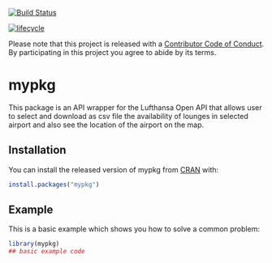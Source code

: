 [![Build Status](https://travis-ci.org/volkiza/data_534_project.svg?branch=master)](https://travis-ci.org/volkiza/data_534_project)

[![lifecycle](https://img.shields.io/badge/lifecycle-experimental-orange.svg)](https://www.tidyverse.org/lifecycle/#experimental)


Please note that this project is released with a [Contributor Code of Conduct](CODE_OF_CONDUCT.md).
By participating in this project you agree to abide by its terms.
  
  

# mypkg

<!-- badges: start -->
<!-- badges: end -->

This package is an API wrapper for the Lufthansa Open API that allows user to select and download as csv file the availability of lounges in selected airport and also see the location of the airport on the map.


## Installation

You can install the released version of mypkg from [CRAN](https://CRAN.R-project.org) with:

``` r
install.packages("mypkg")
```

## Example

This is a basic example which shows you how to solve a common problem:

``` r
library(mypkg)
## basic example code
```

